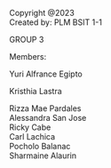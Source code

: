 Copyright @2023                            
Created by: PLM BSIT 1-1     
              
GROUP 3                    

Members:

Yuri Alfrance Egipto

Kristhia Lastra      

Rizza Mae Pardales    
Alessandra San Jose  
Ricky Cabe            
Carl Lachica         
Pocholo Balanac       
Sharmaine Alaurin  

